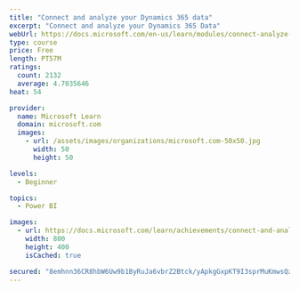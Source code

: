 ```yaml
---
title: "Connect and analyze your Dynamics 365 data​"
excerpt: "Connect and analyze your Dynamics 365 Data​"
webUrl: https://docs.microsoft.com/en-us/learn/modules/connect-analyze-dynamics-365-data/
type: course
price: Free
length: PT57M
ratings:
  count: 2132
  average: 4.7035646
heat: 54

provider:
  name: Microsoft Learn
  domain: microsoft.com
  images:
    - url: /assets/images/organizations/microsoft.com-50x50.jpg
      width: 50
      height: 50

levels:
  - Beginner

topics:
  - Power BI

images:
  - url: https://docs.microsoft.com/learn/achievements/connect-and-analyze-your-microsoft-dynamics-365-data-social.png
    width: 800
    height: 400
    isCached: true

secured: "8emhnn36CR8hbW6Uw9b1ByRuJa6vbrZ2Btck/yApkgGxpKT9I3sprMuKmwsQz9A5iHsTnGfIiVrToLC/Z3uNfCjXWaOcE+ct3hGaBmMGHE9EYxy6O6aKAN3AsdGRCSbROFu5y2/50WVr6nMNj4WCqRYn/R+6aDXHASbSsD4UltOjxg+XqnaELRPmdT2fYUCLeBmNsvYQ0uViMPnMseKEQOLjS/yIAWNQYJkwCDxJoj7RX4nKA6CjY75bCg3P4OP4HCEXvrA6TDqZ1Fe5XoVAc0dEV9qmmGkT/5yX9teFr7Ei+xDgWguxa4KOQkguE3p2ocSxHKVIWAIk52bl1e1HtwR/PGd7aQWb6mkiC9FpCKX0QgelfRA45QW7wYfYKNGtttyXIwkaEj+RXtMtZ1eHtUpWU2a7pAV10owxezZ9/4Q=;jsPvJZAyKvVUSV1OdiKzRA=="
---
```


